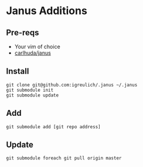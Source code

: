 # Janus Additions

## Pre-reqs

- Your vim of choice
- [carlhuda/janus](https://github.com/carlhuda/janus)

## Install

    git clone git@github.com:igreulich/.janus ~/.janus
    git submodule init
    git submodule update

## Add

    git submodule add [git repo address]

## Update

    git submodule foreach git pull origin master

